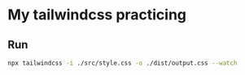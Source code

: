 # My tailwindcss practicing

## Run
```bash
npx tailwindcss -i ./src/style.css -o ./dist/output.css --watch
```